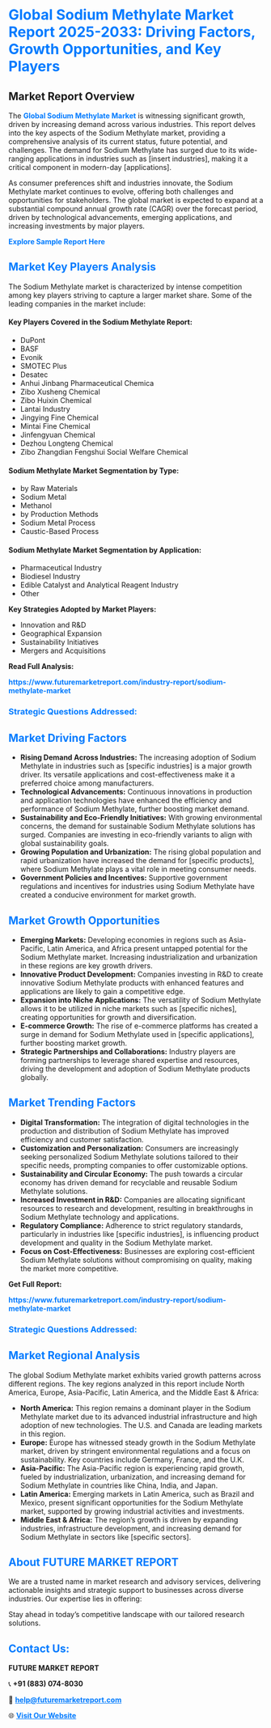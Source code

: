 <h1 style="color: #007BFF;">Global Sodium Methylate Market Report 2025-2033: Driving Factors, Growth Opportunities, and Key Players</h1>

<section id="overview">
<h2>Market Report Overview</h2>
<p>The <a href="https://www.futuremarketreport.com/industry-report/sodium-methylate-market" style="color: #007BFF; text-decoration: none;"><strong>Global Sodium Methylate Market</strong></a> is witnessing significant growth, driven by increasing demand across various industries. This report delves into the key aspects of the Sodium Methylate market, providing a comprehensive analysis of its current status, future potential, and challenges. The demand for Sodium Methylate has surged due to its wide-ranging applications in industries such as [insert industries], making it a critical component in modern-day [applications].</p>
<p>As consumer preferences shift and industries innovate, the Sodium Methylate market continues to evolve, offering both challenges and opportunities for stakeholders. The global market is expected to expand at a substantial compound annual growth rate (CAGR) over the forecast period, driven by technological advancements, emerging applications, and increasing investments by major players.</p>
</section>

<section id="overview">
<p><a href="https://www.futuremarketreport.com/request-sample/reportId=98269" style="color: #007BFF; text-decoration: none;"><strong>Explore Sample Report Here</strong></a></p>
</section>

<section id="key-players">
<h2 style="color: #007BFF;">Market Key Players Analysis</h2>
<p>The Sodium Methylate market is characterized by intense competition among key players striving to capture a larger market share. Some of the leading companies in the market include:</p>
<h4>Key Players Covered in the Sodium Methylate Report:</h4>
<ul><li>DuPont</li><li>BASF</li><li>Evonik</li><li>SMOTEC Plus</li><li>Desatec</li><li>Anhui Jinbang Pharmaceutical Chemica</li><li>Zibo Xusheng Chemical</li><li>Zibo Huixin Chemical</li><li>Lantai Industry</li><li>Jingying Fine Chemical</li><li>Mintai Fine Chemical</li><li>Jinfengyuan Chemical</li><li>Dezhou Longteng Chemical</li><li>Zibo Zhangdian Fengshui Social Welfare Chemical</li></ul>
<h4>Sodium Methylate Market Segmentation by Type:</h4>
<ul><li>by Raw Materials</li><li>Sodium Metal</li><li>Methanol</li><li>by Production Methods</li><li>Sodium Metal Process</li><li>Caustic-Based Process</li></ul>

<h4>Sodium Methylate Market Segmentation by Application:</h4>
<ul><li>Pharmaceutical Industry</li><li>Biodiesel Industry</li><li>Edible Catalyst and Analytical Reagent Industry</li><li>Other</li></ul>
<p><strong>Key Strategies Adopted by Market Players:</strong></p>
<ul>
<li>Innovation and R&D</li>
<li>Geographical Expansion</li>
<li>Sustainability Initiatives</li>
<li>Mergers and Acquisitions</li>
</ul>
</section>

<section>
<p><strong>Read Full Analysis: </strong></p><a href="https://www.futuremarketreport.com/industry-report/sodium-methylate-market" style="color: #007BFF; text-decoration: none;"><strong>https://www.futuremarketreport.com/industry-report/sodium-methylate-market</strong></a>
<h3 style="color: #007BFF;">Strategic Questions Addressed:</h3>
</section>

<section id="driving-factors">
<h2 style="color: #007BFF;">Market Driving Factors</h2>
<ul>
<li><strong>Rising Demand Across Industries:</strong> The increasing adoption of Sodium Methylate in industries such as [specific industries] is a major growth driver. Its versatile applications and cost-effectiveness make it a preferred choice among manufacturers.</li>
<li><strong>Technological Advancements:</strong> Continuous innovations in production and application technologies have enhanced the efficiency and performance of Sodium Methylate, further boosting market demand.</li>
<li><strong>Sustainability and Eco-Friendly Initiatives:</strong> With growing environmental concerns, the demand for sustainable Sodium Methylate solutions has surged. Companies are investing in eco-friendly variants to align with global sustainability goals.</li>
<li><strong>Growing Population and Urbanization:</strong> The rising global population and rapid urbanization have increased the demand for [specific products], where Sodium Methylate plays a vital role in meeting consumer needs.</li>
<li><strong>Government Policies and Incentives:</strong> Supportive government regulations and incentives for industries using Sodium Methylate have created a conducive environment for market growth.</li>
</ul>
</section>

<section id="growth-opportunities">
<h2 style="color: #007BFF;">Market Growth Opportunities</h2>
<ul>
<li><strong>Emerging Markets:</strong> Developing economies in regions such as Asia-Pacific, Latin America, and Africa present untapped potential for the Sodium Methylate market. Increasing industrialization and urbanization in these regions are key growth drivers.</li>
<li><strong>Innovative Product Development:</strong> Companies investing in R&D to create innovative Sodium Methylate products with enhanced features and applications are likely to gain a competitive edge.</li>
<li><strong>Expansion into Niche Applications:</strong> The versatility of Sodium Methylate allows it to be utilized in niche markets such as [specific niches], creating opportunities for growth and diversification.</li>
<li><strong>E-commerce Growth:</strong> The rise of e-commerce platforms has created a surge in demand for Sodium Methylate used in [specific applications], further boosting market growth.</li>
<li><strong>Strategic Partnerships and Collaborations:</strong> Industry players are forming partnerships to leverage shared expertise and resources, driving the development and adoption of Sodium Methylate products globally.</li>
</ul>
</section>

<section id="trending-factors">
<h2 style="color: #007BFF;">Market Trending Factors</h2>
<ul>
<li><strong>Digital Transformation:</strong> The integration of digital technologies in the production and distribution of Sodium Methylate has improved efficiency and customer satisfaction.</li>
<li><strong>Customization and Personalization:</strong> Consumers are increasingly seeking personalized Sodium Methylate solutions tailored to their specific needs, prompting companies to offer customizable options.</li>
<li><strong>Sustainability and Circular Economy:</strong> The push towards a circular economy has driven demand for recyclable and reusable Sodium Methylate solutions.</li>
<li><strong>Increased Investment in R&D:</strong> Companies are allocating significant resources to research and development, resulting in breakthroughs in Sodium Methylate technology and applications.</li>
<li><strong>Regulatory Compliance:</strong> Adherence to strict regulatory standards, particularly in industries like [specific industries], is influencing product development and quality in the Sodium Methylate market.</li>
<li><strong>Focus on Cost-Effectiveness:</strong> Businesses are exploring cost-efficient Sodium Methylate solutions without compromising on quality, making the market more competitive.</li>
</ul>
</section>

<section>
<p><strong>Get Full Report: </strong></p><a href="https://www.futuremarketreport.com/industry-report/sodium-methylate-market" style="color: #007BFF; text-decoration: none;"><strong>https://www.futuremarketreport.com/industry-report/sodium-methylate-market</strong></a>
<h3 style="color: #007BFF;">Strategic Questions Addressed:</h3>
</section>


<section id="regional-analysis">
<h2 style="color: #007BFF;">Market Regional Analysis</h2>
<p>The global Sodium Methylate market exhibits varied growth patterns across different regions. The key regions analyzed in this report include North America, Europe, Asia-Pacific, Latin America, and the Middle East & Africa:</p>
<ul>
<li><strong>North America:</strong> This region remains a dominant player in the Sodium Methylate market due to its advanced industrial infrastructure and high adoption of new technologies. The U.S. and Canada are leading markets in this region.</li>
<li><strong>Europe:</strong> Europe has witnessed steady growth in the Sodium Methylate market, driven by stringent environmental regulations and a focus on sustainability. Key countries include Germany, France, and the U.K.</li>
<li><strong>Asia-Pacific:</strong> The Asia-Pacific region is experiencing rapid growth, fueled by industrialization, urbanization, and increasing demand for Sodium Methylate in countries like China, India, and Japan.</li>
<li><strong>Latin America:</strong> Emerging markets in Latin America, such as Brazil and Mexico, present significant opportunities for the Sodium Methylate market, supported by growing industrial activities and investments.</li>
<li><strong>Middle East & Africa:</strong> The region’s growth is driven by expanding industries, infrastructure development, and increasing demand for Sodium Methylate in sectors like [specific sectors].</li>
</ul>
</section>

<footer>
<h2 style="color: #007BFF;">About FUTURE MARKET REPORT</h2>
<p>We are a trusted name in market research and advisory services, delivering actionable insights and strategic support to businesses across diverse industries. Our expertise lies in offering:</p>

<p>Stay ahead in today’s competitive landscape with our tailored research solutions.</p>

<h2 style="color: #007BFF;">Contact Us:</h2>
<p><strong>FUTURE MARKET REPORT</strong></p>
<p>📞 <strong>+91 (883) 074-8030</strong></p>
<p>📧 <strong><a href="mailto:help@futuremarketreport.com" style="color: #007BFF;">help@futuremarketreport.com</a></strong></p>
<p>🌐 <strong><a href="https://www.futuremarketreport.com/" style="color: #007BFF;">Visit Our Website</a></strong></p>
</footer>